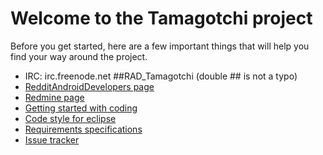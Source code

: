 Welcome to the Tamagotchi project
==========

Before you get started, here are a few important things that will help you find your way around the project.

* IRC: irc.freenode.net ##RAD_Tamagotchi (double ## is not a typo)
* [RedditAndroidDevelopers page](http://www.redditandroiddevelopers.com)
* [Redmine page](http://rad.lc8n.com/projects/tamagotchi)
* [Getting started with coding](https://docs.google.com/presentation/d/11agLpMUqgOa29XFzMDhlK5bQZqvo5kr-G8G7c7AZlq4/edit)
* [Code style for eclipse](http://rad.lc8n.com/boards/5/topics/36)
* [Requirements specifications](https://docs.google.com/document/d/1sLDQkcoDs5xYPKr-luaSfaY2cG0M-Nm8a_jZ80wK-d0/edit)
* [Issue tracker](http://rad.lc8n.com/projects/tamagotchi/issues)